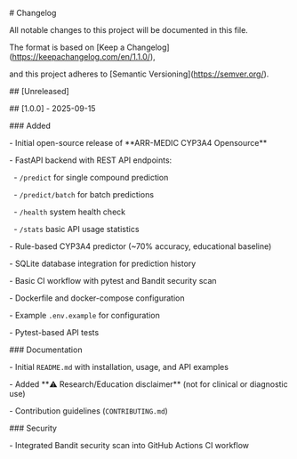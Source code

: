 \# Changelog

All notable changes to this project will be documented in this file.  

The format is based on \[Keep a Changelog](https://keepachangelog.com/en/1.1.0/),  

and this project adheres to \[Semantic Versioning](https://semver.org/).



\## \[Unreleased]



\## \[1.0.0] - 2025-09-15

\### Added

\- Initial open-source release of \*\*ARR-MEDIC CYP3A4 Opensource\*\*

\- FastAPI backend with REST API endpoints:

&nbsp; - `/predict` for single compound prediction

&nbsp; - `/predict/batch` for batch predictions

&nbsp; - `/health` system health check

&nbsp; - `/stats` basic API usage statistics

\- Rule-based CYP3A4 predictor (~70% accuracy, educational baseline)

\- SQLite database integration for prediction history

\- Basic CI workflow with pytest and Bandit security scan

\- Dockerfile and docker-compose configuration

\- Example `.env.example` for configuration

\- Pytest-based API tests



\### Documentation

\- Initial `README.md` with installation, usage, and API examples

\- Added \*\*⚠️ Research/Education disclaimer\*\* (not for clinical or diagnostic use)

\- Contribution guidelines (`CONTRIBUTING.md`)



\### Security

\- Integrated Bandit security scan into GitHub Actions CI workflow





